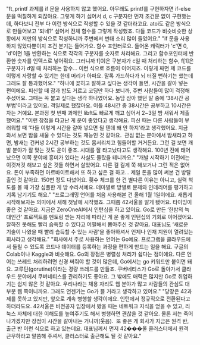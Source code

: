 "ft_printf 과제를 if 문을 사용하지 않고 했어요. 아무래도 printf를 구현하자면 if-else 문을 떡칠하게 되잖아요. 그렇게 하기 싫어서 d, c 구분자만 먼저 조건문 없이 구현했는데, 하다보니 전부 다 이런 방식으로 작성할 수 있을 것 같더라고요. atoi도 같은 방식으로 만들어보고 '되네?' 싶어서 전체 함수를 그렇게 작성했죠. 다들 코드가 비슷비슷한 상황에서 저만의 방식으로 작성하니까 주변에서 변태 소리 많이 들었어요."
"if 문을 사용하지 않았다뿐이지 조건 분기는 들어가요. 함수 포인터로요. 들어온 캐릭터가 'c'면 0, 'd'이면 1을 반환하는 식으로 각각의 구분자를 숫자로 처리해요. 그리고 함수포인터에 반환한 숫자를 인덱스로 넣어줘요. 그러니까 f[0]은 구분자가 c일 때 처리하는 함수, f[1]은 구분자가 d일 때 처리하는 함수... 이런 식으로 흐름이 이어지죠. 이렇게 짜면 제 코드를 이렇게 자랑할 수 있기는 한데 머리가 아파요. 말록 가드하다가 뇌 터질 뻔하기는 했는데 그래도 잘 통과했어요."
"하나에 꽂히고 잘하고 싶다는 생각이 들면, 시간을 갈아 넣는 편이에요. 피신할 때 잠과 밥도 거르고 코딩만 하다 보니까, 주변 사람들이 많이 걱정해주셨어요. 그때는 꼭 붙고 싶다는 생각 하나였어요. 농담 삼아 했던 말 중에 ‘38시간 공부법'이라고 있어요. 격일제로 했잖아요. 이틀 48시간 중 38시간은 공부하고 10시간은 자는 거예요. 본과정 첫 번째 과제인 libft도 빠르게 깨고 싶어서 2~3일 밤 새워서 제출했어요."
"이런 장점을 타고난 게 운이 좋았다고 생각해요. 피신 때는 다른 사람들이 부러워할 때 ‘다들 이렇게 시간을 갈아 넣으면 될 텐데 왜 안 하지'라고 생각했어요. 지금 와서 보면 밤을 새울 수 있다는 것도 재능인 것 같아요.  관심 없는 분야에서 밤새라고 하면, 밤새는 건커녕 2시간 공부하는 것도 몸서리치고 힘들어할 거거든요. 그런 걸 보면 개발 분야가 잘 맞는 것도 운이 좋죠. 시대를 잘 타고났다고도 생각해요. 100년 전에 태어났으면 이쪽 분야에 흥미가 있다는 사실도 몰랐을 테니까요."
"개발 시작하기 이전에는 이것저것 해보고 싶은 것들 하면서 살았어요. 다른 걸 길게 쭉 해보거나 그런 적은 없어요. 돈이 부족하면 아르바이트해서 또 하고 싶은 걸 하고... 제일 돈을 많이 써본 건 방탈출인 것 같아요. 150번 정도 다녔어요. 횟수 체크를 한 건 별다른 이유는 아니고, 실력 척도를 볼 때 가장 심플한 게 방 수라서예요. 테마별로 방별로 문제와 인테리어를 평가하고 기록 남기기도 해요."
"프로그래밍 언어를 처음 사용해본 건 올해 1월 1일이에요. 새롭게 시작해보자는 의미에서 새해 첫날에 시작했죠. 그때쯤 42서울을 알게 됐어요. 타이밍이 좋은 것 같아요. 지금은 ZeroOneAI에서 인턴십을 하고 있어요. Go로 만든 ‘한밤의 늑대인간' 프로젝트를 멘토링 받는 자리에 따라간 게 운 좋게 인턴십의 기회로 이어졌어요. 잘하진 못해도 빨리 습득할 수 있다고 어필해서 뽑아주신 것 같아요. 대표님도 ‘새로운 기술이 나왔을 때 빨리 습득할 수 있는 사람'을 좋아하셔서 언제나 인재 지원이 열려있는 회사라고 생각해요."
"회사에서 주로 사용하는 언어는 Go예요. 프로그램을 클라우드에서 돌릴 수 있도록 코드나 데이터를 등록하는 과정을 편하게 만드는 일을 해요. 구글의 Colab이나 Kaggle과 비슷해요. Go의 장점은 병렬성 처리가 쉽다는 점이에요. 다른 언어는 쓰레드 처리하려면 신경 써줘야 할 것이 많은데, Go에서는 go 키워드만 붙이면 돼요. 고루틴(gorutine)이라는 경량 쓰레드를 만들죠. 쿠버네티스가 Go로 돌아가서 클라우드 분야에서 쿠버네티스를 관리하기도 좋아요. 그 밖에도 매력은 많지만 Go로 취업하기는 쉽지 않은 것 같아요. 우리나라는 채용 자리도 웹 분야가 많고 사람들의 관심도 대부분 웹 쪽이니까요. 그래도 언젠가는 Go가 뜰 거라고 생각하고 있어요."
"당장은 42과제를 못하고 있지만, 앞으로 계속 병행할 생각이에요. 인턴에서 정규직으로 전환된다고 하더라도요. 42서울은 비전공자 입장에서 봤을 때는 네트워크 지식을 얻을 수 있고, 리눅스 자체에 대한 이해도를 높여주기도 해서 병행하면 괜찮을 것 같아요. 물론 저는 죽어 나가겠지만 장점이 시간을 갈아내는 거니까(웃음).  또 좋은 게 회사가 지금은 원격 반, 출근 반 이런 식으로 하고 있는데요. 대표님께서 먼저 42���울 클러스터에서 원격 근무하라고 말씀해 주셔서, 클러스터로 출근해도 될 것 같아요."
